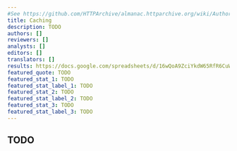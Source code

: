 ```yaml
---
#See https://github.com/HTTPArchive/almanac.httparchive.org/wiki/Authors'-Guide#metadata-to-add-at-the-top-of-your-chapters
title: Caching
description: TODO
authors: []
reviewers: []
analysts: []
editors: []
translators: []
results: https://docs.google.com/spreadsheets/d/16wQoA9ZciYkdW65RfR6CuW9H8TdMTQjhLuTSvVlN_rs/
featured_quote: TODO
featured_stat_1: TODO
featured_stat_label_1: TODO
featured_stat_2: TODO
featured_stat_label_2: TODO
featured_stat_3: TODO
featured_stat_label_3: TODO
---
```


## TODO
